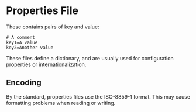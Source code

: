 # Properties File

These contains pairs of key and value:

```properties
# A comment
key1=A value
key2=Another value
```

These files define a dictionary, and are usually used for configuration properties or internationalization.

## Encoding

By the standard, properties files use the ISO-8859-1 format. This may cause formatting problems when reading or writing.

